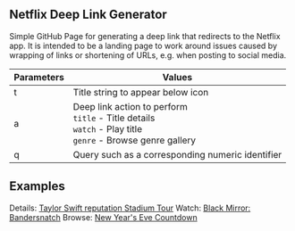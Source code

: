## Netflix Deep Link Generator

Simple GitHub Page for generating a deep link that redirects to the Netflix app. It is intended to be a landing page to work around issues caused by wrapping of links or shortening of URLs, e.g. when posting to social media.

Parameters | Values
---------- | ------
t | Title string to appear below icon
a | Deep link action to perform<br />`title` - Title details<br />`watch` - Play title<br />`genre` - Browse genre gallery
q | Query such as a corresponding numeric identifier

## Examples

Details: [Taylor Swift reputation Stadium Tour](https://jordanna.github.io/nflx-deeplink/?t=Taylor%20Swift%20reputation%20Stadium%20Tour&a=title&q=81026251)
Watch: [Black Mirror: Bandersnatch](https://jordanna.github.io/nflx-deeplink/?t=Black%20Mirror:%20Bandersnatch&a=watch&q=80988062)
Browse: [New Year's Eve Countdown](https://jordanna.github.io/nflx-deeplink/?t=New%20Year%27s%20Eve%20Countdown&a=genre&q=1647403)